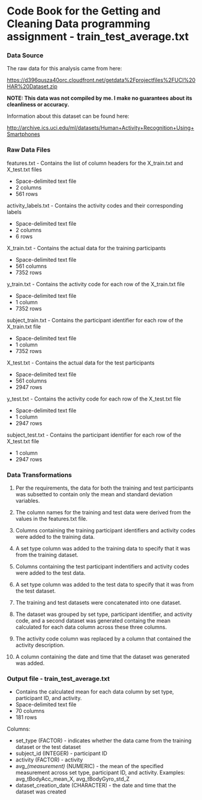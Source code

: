 # Code Book for the Getting and Cleaning Data programming assignment - train_test_average.txt

### Data Source

The raw data for this analysis came from here:

https://d396qusza40orc.cloudfront.net/getdata%2Fprojectfiles%2FUCI%20HAR%20Dataset.zip

**NOTE: This data was not compiled by me. I make no guarantees about its cleanliness or accuracy.**

Information about this dataset can be found here:

http://archive.ics.uci.edu/ml/datasets/Human+Activity+Recognition+Using+Smartphones
### Raw Data Files

features.txt - Contains the list of column headers for the X_train.txt and X_test.txt files
* Space-delimited text file
* 2 columns
*	561 rows

activity_labels.txt - Contains the activity codes and their corresponding labels
* Space-delimited text file
* 2 columns
* 6 rows

X_train.txt - Contains the actual data for the training participants
* Space-delimited text file
* 561 columns
* 7352 rows

y_train.txt - Contains the activity code for each row of the X_train.txt file
* Space-delimited text file
* 1 column
* 7352 rows

subject_train.txt - Contains the participant identifier for each row of the X_train.txt file
* Space-delimited text file
* 1 column
* 7352 rows

X_test.txt - Contains the actual data for the test participants
* Space-delimited text file
* 561 columns
* 2947 rows

y_test.txt - Contains the activity code for each row of the X_test.txt file
* Space-delimited text file
* 1 column
* 2947 rows

subject_test.txt - Contains the participant identifier for each row of the X_test.txt file
* 1 column
* 2947 rows

### Data Transformations

1. Per the requirements, the data for both the training and test participants was subsetted to contain only the mean and standard deviation variables.

2. The column names for the training and test data were derived from the values in the features.txt file.

3. Columns containing the training participant identifiers and activity codes were added to the training data.

4. A set type column was added to the training data to specify that it was from the training dataset.

5. Columns containing the test participant indentifiers and activity codes were added to the test data.

6. A set type column was added to the test data to specify that it was from the test dataset.

7. The training and test datasets were concatenated into one dataset.

8. The dataset was grouped by set type, participant identifier, and activity code, and a second dataset was generated containg the mean calculated for each data column across these three columns.

9. The activity code column was replaced by a column that contained the activity description.

10. A column containing the date and time that the dataset was generated was added.

### Output file - train_test_average.txt

* Contains the calculated mean for each data column by set type, participant ID, and activity.
* Space-delimited text file
* 70 columns
* 181 rows

Columns:
* set_type (FACTOR) - indicates whether the data came from the training dataset or the test dataset
* subject_id (INTEGER) - participant ID
* activity (FACTOR) - activity
* avg_*(measurement)* (NUMERIC) - the mean of the specified measurement across set type, participant ID, and activity. Examples: avg_tBodyAcc_mean_X, avg_tBodyGyro_std_Z
* dataset_creation_date (CHARACTER) - the date and time that the dataset was created
